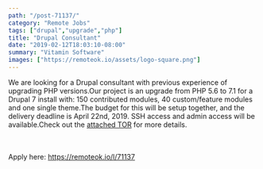 ```yaml
---
path: "/post-71137/"
category: "Remote Jobs"
tags: ["drupal","upgrade","php"]
title: "Drupal Consultant"
date: "2019-02-12T18:03:10-08:00"
summary: "Vitamin Software"
images: ["https://remoteok.io/assets/logo-square.png"]
---
```


We are looking for a Drupal consultant with previous experience of upgrading PHP versions.Our project is an upgrade from PHP 5.6 to 7.1 for a Drupal 7 install with: 150 contributed modules, 40 custom/feature modules and one single theme.The budget for this will be setup together, and the delivery deadline is April 22nd, 2019. SSH access and admin access will be available.Check out the [attached TOR](https://drive.google.com/open?id=1rzICtv-ofVLEXPLq5oJt3uTKGa7VWmXv) for more details.

<br/>
<br/>
Apply here: <A HREF="https://remoteok.io/l/71137">https://remoteok.io/l/71137</A>

